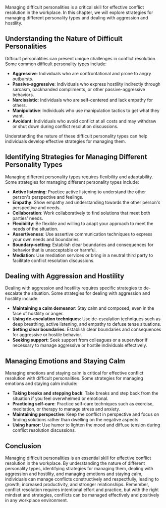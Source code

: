 
Managing difficult personalities is a critical skill for effective conflict resolution in the workplace. In this chapter, we will explore strategies for managing different personality types and dealing with aggression and hostility.

Understanding the Nature of Difficult Personalities
---------------------------------------------------

Difficult personalities can present unique challenges in conflict resolution. Some common difficult personality types include:

* **Aggressive**: Individuals who are confrontational and prone to angry outbursts.
* **Passive-aggressive**: Individuals who express hostility indirectly through sarcasm, backhanded compliments, or other passive-aggressive behaviors.
* **Narcissistic**: Individuals who are self-centered and lack empathy for others.
* **Manipulative**: Individuals who use manipulation tactics to get what they want.
* **Avoidant**: Individuals who avoid conflict at all costs and may withdraw or shut down during conflict resolution discussions.

Understanding the nature of these difficult personality types can help individuals develop effective strategies for managing them.

Identifying Strategies for Managing Different Personality Types
---------------------------------------------------------------

Managing different personality types requires flexibility and adaptability. Some strategies for managing different personality types include:

* **Active listening**: Practice active listening to understand the other person's perspective and feelings.
* **Empathy**: Show empathy and understanding towards the other person's perspective and needs.
* **Collaboration**: Work collaboratively to find solutions that meet both parties' needs.
* **Flexibility**: Be flexible and willing to adapt your approach to meet the needs of the situation.
* **Assertiveness**: Use assertive communication techniques to express your own needs and boundaries.
* **Boundary-setting**: Establish clear boundaries and consequences for behavior that is unacceptable or harmful.
* **Mediation**: Use mediation services or bring in a neutral third party to facilitate conflict resolution discussions.

Dealing with Aggression and Hostility
-------------------------------------

Dealing with aggression and hostility requires specific strategies to de-escalate the situation. Some strategies for dealing with aggression and hostility include:

* **Maintaining a calm demeanor**: Stay calm and composed, even in the face of hostility or anger.
* **Using de-escalation techniques**: Use de-escalation techniques such as deep breathing, active listening, and empathy to defuse tense situations.
* **Setting clear boundaries**: Establish clear boundaries and consequences for aggressive or hostile behavior.
* **Seeking support**: Seek support from colleagues or a supervisor if necessary to manage aggressive or hostile individuals effectively.

Managing Emotions and Staying Calm
----------------------------------

Managing emotions and staying calm is critical for effective conflict resolution with difficult personalities. Some strategies for managing emotions and staying calm include:

* **Taking breaks and stepping back**: Take breaks and step back from the situation if you feel overwhelmed or emotional.
* **Practicing self-care**: Practice self-care techniques such as exercise, meditation, or therapy to manage stress and anxiety.
* **Maintaining perspective**: Keep the conflict in perspective and focus on finding solutions rather than dwelling on the negative aspects.
* **Using humor**: Use humor to lighten the mood and diffuse tension during conflict resolution discussions.

Conclusion
----------

Managing difficult personalities is an essential skill for effective conflict resolution in the workplace. By understanding the nature of different personality types, identifying strategies for managing them, dealing with aggression and hostility, and managing emotions and staying calm, individuals can manage conflicts constructively and respectfully, leading to growth, increased productivity, and stronger relationships. Remember, conflict resolution requires intentional effort and practice, but with the right mindset and strategies, conflicts can be managed effectively and positively in any workplace environment.
